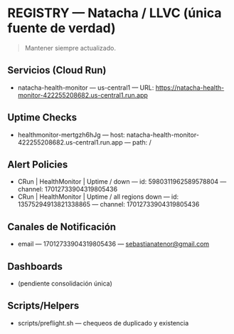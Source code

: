 # REGISTRY — Natacha / LLVC (única fuente de verdad)
> Mantener siempre actualizado.

## Servicios (Cloud Run)
- natacha-health-monitor — us-central1 — URL: https://natacha-health-monitor-422255208682.us-central1.run.app

## Uptime Checks
- healthmonitor-mertgzh6hJg — host: natacha-health-monitor-422255208682.us-central1.run.app — path: /

## Alert Policies
- CRun | HealthMonitor | Uptime / down — id: 5980311962589578804 — channel: 17012733904319805436
- CRun | HealthMonitor | Uptime / all regions down — id: 13575294913821338865 — channel: 17012733904319805436

## Canales de Notificación
- email — 17012733904319805436 — sebastianatenor@gmail.com

## Dashboards
- (pendiente consolidación única)

## Scripts/Helpers
- scripts/preflight.sh — chequeos de duplicado y existencia
